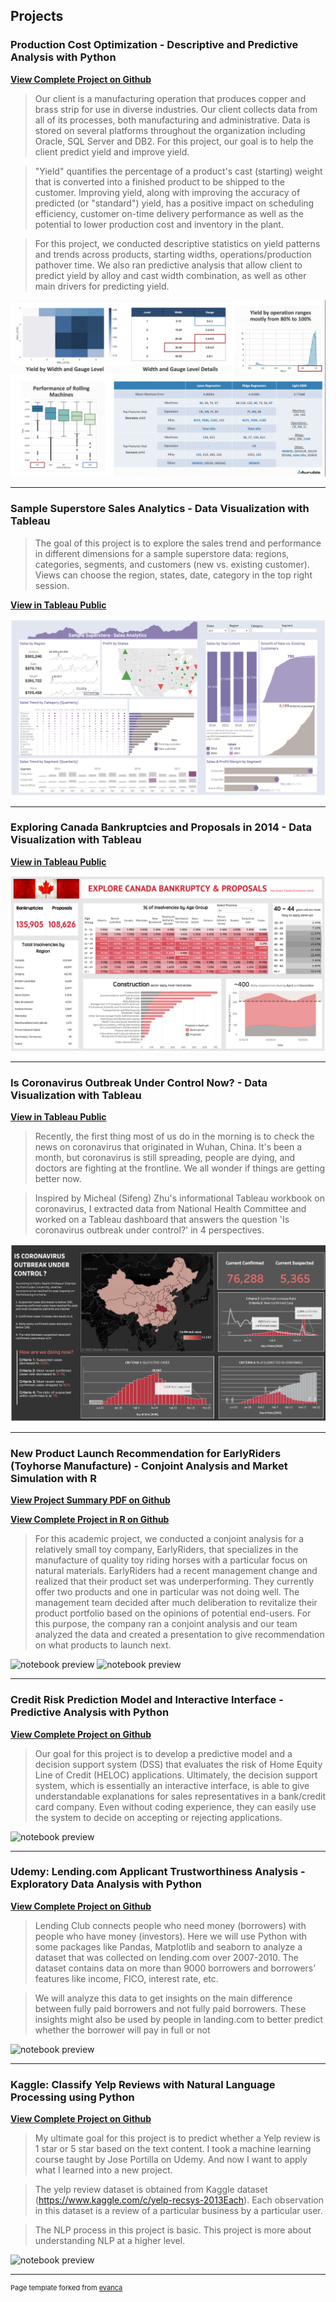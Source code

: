 ## Projects


### Production Cost Optimization  - Descriptive and Predictive Analysis with Python

**[View Complete Project on Github](https://github.com/echozhong1202/Portfolio/blob/master/Aurubis%20Yield%20Prediction%20Project_v2.ipynb)**

> Our client is a manufacturing operation that produces copper and brass strip for use in diverse industries. Our client collects data from all of its processes, both manufacturing and administrative. Data is stored on several platforms throughout the organization including Oracle, SQL Server and DB2. For this project, our goal is to help the client predict yield and improve yield.

> "Yield" quantifies the percentage of a product's cast (starting) weight that is converted into a finished product to be shipped to the customer. Improving yield, along with improving the accuracy of predicted (or "standard") yield, has a positive impact on scheduling efficiency, customer on-time delivery performance as well as the potential to lower production cost and inventory in the plant.

> For this project, we conducted descriptive statistics on yield patterns and trends across products, starting widths, operations/production pathover time. We also ran predictive analysis that allow client to predict yield by alloy and cast width combination, as well as other main drivers for predicting yield. 


![notebook preview](aurubis.png)

---

### Sample Superstore Sales Analytics - Data Visualization with Tableau

> The goal of this project is to explore the sales trend and performance in different dimensions for a sample superstore data: regions, categories, segments, and customers (new vs. existing customer). Views can choose the region, states, date, category in the top right session. 

**[View in Tableau Public](https://public.tableau.com/profile/yuqiao.zhong#!/vizhome/SampleSuperstore-SalesAnalytics/Dashboard1?publish=yes)**

![notebook preview](WechatIMG136.png)

---
### Exploring Canada Bankruptcies and Proposals in 2014 - Data Visualization with Tableau

**[View in Tableau Public](https://public.tableau.com/profile/yuqiao.zhong#!/vizhome/CanadaInsolvencies_15895158997600/Dashboard?publish=yes)**

![notebook preview](WechatIMG132.png)

---

### Is Coronavirus Outbreak Under Control Now? - Data Visualization with Tableau

**[View in Tableau Public](https://public.tableau.com/profile/yuqiao.zhong#!/vizhome/Covid19Analysis_15895058979080/Dashboard1?publish=yes)**

> Recently, the first thing most of us do in the morning is to check the news on coronavirus that originated in Wuhan, China. It's been a month, but coronavirus is still spreading,  people are dying, and doctors are fighting at the frontline. We all wonder if things are getting better now. 

> Inspired by Micheal (Sifeng) Zhu's informational Tableau workbook on coronavirus, I extracted data from National Health Committee and worked on a Tableau dashboard that answers the question 'Is coronavirus outbreak under control?' in 4 perspectives. 


![notebook preview](WechatIMG135.png)

---

### New Product Launch Recommendation for EarlyRiders (Toyhorse Manufacture) - Conjoint Analysis and Market Simulation with R

**[View Project Summary PDF on Github](https://github.com/echozhong1202/Portfolio/blob/master/Case%203%20Report%20-%20team%2024%20(1).pdf)**

**[View Complete Project in R on Github](https://github.com/echozhong1202/Portfolio/blob/master/Analyze-Toy-Horse-Conjoint-Experiment-with-R.html)**

> For this academic project, we conducted a conjoint analysis for a relatively small toy company, EarlyRiders, that specializes in the manufacture of quality toy riding horses with a particular focus on natural materials.
EarlyRiders had a recent management change and realized that their product set was underperforming. They currently offer two products and one in particular was not doing well. The management team decided after much deliberation to revitalize their product portfolio based on the opinions of potential end-users. For this purpose, the company ran a conjoint analysis and our team analyzed the data and created a presentation to give recommendation on what products to launch next.


![notebook preview](toyhorse.png)
![notebook preview](toyhorse1.png)

---

### Credit Risk Prediction Model and Interactive Interface - Predictive Analysis with Python

**[View Complete Project on Github](https://github.com/echozhong1202/Portfolio/blob/master/Credit%20Risk%20Prediction%20Model%20and%20Interactive%20Interface.ipynb)**

> Our goal for this project is to develop a predictive model and a decision support system (DSS) that evaluates the risk of Home Equity Line of Credit (HELOC) applications. Ultimately, the decision support system, which is essentially an interactive interface, is able to give understandable explanations for sales representatives in a bank/credit card company. Even without coding experience, they can easily use the system to decide on accepting or rejecting applications.

![notebook preview](credit.png)

---

### Udemy: Lending.com Applicant Trustworthiness Analysis - Exploratory Data Analysis with Python

**[View Complete Project on Github](https://github.com/echozhong1202/Portfolio/blob/master/Lending.com%20Applicant%20Trustworthiness%20Analysis%20-%20Exploratory%20Data%20Analysis%20using%20Python.ipynb)**

> Lending Club connects people who need money (borrowers) with people who have money (investors). Here we will use Python with some packages like Pandas, Matplotlib and seaborn to analyze a dataset that was collected on lending.com over 2007-2010. The dataset contains data on more than 9000 borrowers and borrowers' features like income, FICO, interest rate, etc.

> We will analyze this data to get insights on the main difference between fully paid borrowers and not fully paid borrowers. These insights might also be used by people in landing.com to better predict whether the borrower will pay in full or not

![notebook preview](lending.jpg)

---

### Kaggle: Classify Yelp Reviews with Natural Language Processing using Python 

**[View Complete Project on Github](https://github.com/echozhong1202/profolio/blob/master/Classify%20Yelp%20Reviews%20into%201%20star%20and%205%20star%20-%20Natural%20Language%20Processing%20using%20Python.ipynb)**

> My ultimate goal for this project is to predict whether a Yelp review is 1 star or 5 star based on the text content. I took a machine learning course taught by Jose Portilla on Udemy. And now I want to apply what I learned into a new project.

> The yelp review dataset is obtained from Kaggle dataset (https://www.kaggle.com/c/yelp-recsys-2013Each). Each observation in this dataset is a review of a particular business by a particular user. 

> The NLP process in this project is basic. This project is more about understanding NLP at a higher level.

![notebook preview](try.jpg)

---
<p style="font-size:11px">Page template forked from <a href="https://github.com/evanca/quick-portfolio">evanca</a></p>
<!-- Remove above link if you don't want to attibute -->
